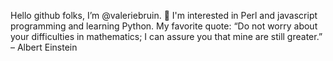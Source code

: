 Hello github folks, I’m @valeriebruin. 
👀 I'm interested in Perl and javascript programming and learning Python.
My favorite quote:
“Do not worry about your difficulties in mathematics; I can assure you that mine are still greater.” – Albert Einstein

<!---
valeriebruin/valeriebruin is a ✨ special ✨ repository because its `README.md` (this file) appears on your GitHub profile.
You can click the Preview link to take a look at your changes.
--->
